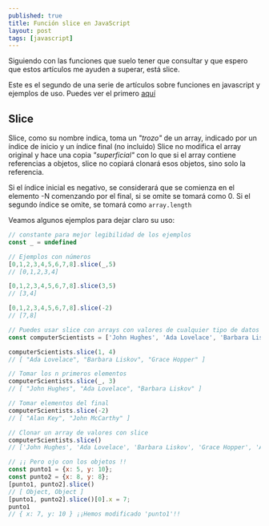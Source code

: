 ```yaml
---
published: true
title: Función slice en JavaScript
layout: post
tags: [javascript] 
---
```


Siguiendo con las funciones que suelo tener que consultar y que espero que estos artículos me ayuden a superar, está slice.

Este es el segundo de una serie de artículos sobre funciones en javascript y ejemplos de uso. Puedes ver el primero [aquí](http://juanmirod.github.io/2017/07/19/javascript-split.html)

## Slice

Slice, como su nombre indica, toma un _"trozo"_ de un array, indicado por un índice de inicio y un índice final (no incluido) Slice no modifica el array original y hace una copia _"superficial"_ con lo que si el array contiene referencias a objetos, slice no copiará clonará esos objetos, sino solo la referencia.

Si el índice inicial es negativo, se considerará que se comienza en el elemento -N comenzando por el final, si se omite se tomará como 0.
Si el segundo índice se omite, se tomará como `array.length`

Veamos algunos ejemplos para dejar claro su uso:

```javascript
// constante para mejor legibilidad de los ejemplos
const _ = undefined

// Ejemplos con números
[0,1,2,3,4,5,6,7,8].slice(_,5)
// [0,1,2,3,4]

[0,1,2,3,4,5,6,7,8].slice(3,5)
// [3,4]

[0,1,2,3,4,5,6,7,8].slice(-2)
// [7,8]

// Puedes usar slice con arrays con valores de cualquier tipo de datos escalar
const computerScientists = ['John Hughes', 'Ada Lovelace', 'Barbara Liskov', 'Grace Hopper', 'Alan Key', 'John McCarthy']

computerScientists.slice(1, 4)
// [ "Ada Lovelace", "Barbara Liskov", "Grace Hopper" ]

// Tomar los n primeros elementos
computerScientists.slice(_, 3)
// [ "John Hughes", "Ada Lovelace", "Barbara Liskov" ]

// Tomar elementos del final
computerScientists.slice(-2)
// [ "Alan Key", "John McCarthy" ]

// Clonar un array de valores con slice
computerScientists.slice()
// ['John Hughes', 'Ada Lovelace', 'Barbara Liskov', 'Grace Hopper', 'Alan Key', 'John McCarthy']

// ¡¡ Pero ojo con los objetos !!
const punto1 = {x: 5, y: 10};
const punto2 = {x: 8, y: 8};
[punto1, punto2].slice()
// [ Object, Object ]
[punto1, punto2].slice()[0].x = 7;
punto1
// { x: 7, y: 10 } ¡¡Hemos modificado 'punto1'!!
```
